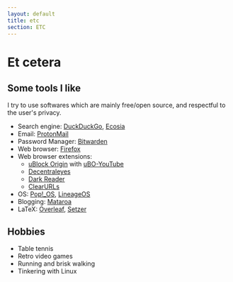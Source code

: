 ```yaml
---
layout: default
title: etc
section: ETC
---
```


# Et cetera

## Some tools I like

I try to use softwares which are mainly free/open source, and respectful to the user's privacy.

- Search engine: [DuckDuckGo](https://duckduckgo.com), [Ecosia](https://www.ecosia.org)
- Email: [ProtonMail](https://proton.me)
- Password Manager: [Bitwarden](https://bitwarden.com/)
- Web browser: [Firefox](https://firefox.com)
- Web browser extensions:
    - [uBlock Origin](https://github.com/gorhill/uBlock) with [uBO-YouTube](https://github.com/x0a/uBO-YouTube)
    - [Decentraleyes](https://decentraleyes.org/)
    - [Dark Reader](https://darkreader.org/)
    - [ClearURLs](https://clearurls.xyz)
- OS: [Pop!\_OS](https://pop.system76.com/), [LineageOS](https://lineageos.org/)
- Blogging: [Mataroa](https://mataroa.blog)
- LaTeX: [Overleaf](https://www.overleaf.com/), [Setzer](https://www.cvfosammmm.org/setzer/)

## Hobbies

- Table tennis
- Retro video games
- Running and brisk walking
- Tinkering with Linux
